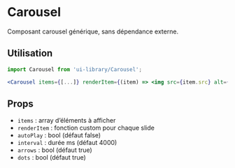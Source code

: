 # Carousel

Composant carousel générique, sans dépendance externe.

## Utilisation

```jsx
import Carousel from 'ui-library/Carousel';

<Carousel items={[...]} renderItem={(item) => <img src={item.src} alt={item.alt} />} autoPlay arrows dots />
```

## Props
- `items` : array d’éléments à afficher
- `renderItem` : fonction custom pour chaque slide
- `autoPlay` : bool (défaut false)
- `interval` : durée ms (défaut 4000)
- `arrows` : bool (défaut true)
- `dots` : bool (défaut true) 